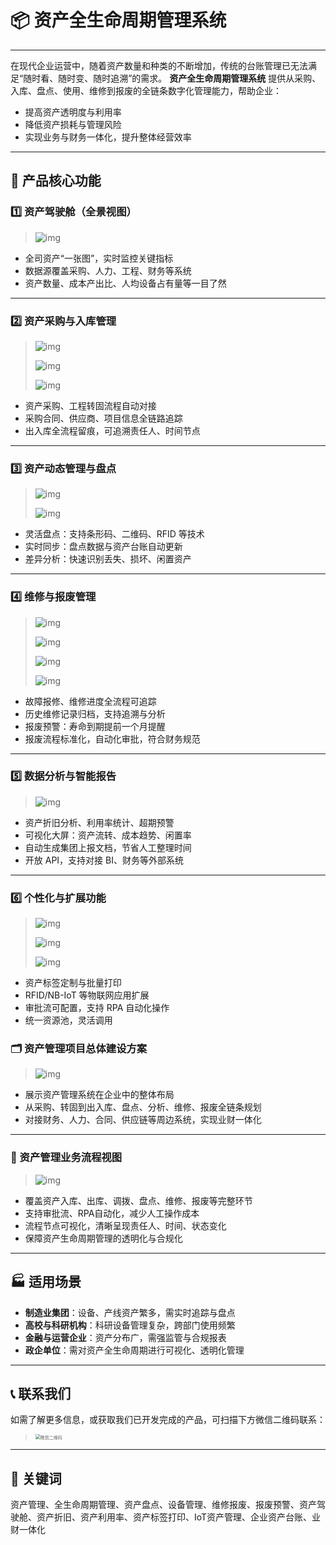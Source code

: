 # 📦 资产全生命周期管理系统

------

在现代企业运营中，随着资产数量和种类的不断增加，传统的台账管理已无法满足“随时看、随时变、随时追溯”的需求。
 **资产全生命周期管理系统** 提供从采购、入库、盘点、使用、维修到报废的全链条数字化管理能力，帮助企业：

- 提高资产透明度与利用率
- 降低资产损耗与管理风险
- 实现业务与财务一体化，提升整体经营效率

------

## 🚀 产品核心功能

### 1️⃣ 资产驾驶舱（全景视图）

> ![img](https://gcore.jsdelivr.net/gh/gcys2025/AssetFlow@master/2.png)

- 全司资产“一张图”，实时监控关键指标
- 数据源覆盖采购、人力、工程、财务等系统
- 资产数量、成本产出比、人均设备占有量等一目了然

------

### 2️⃣ 资产采购与入库管理

> ![img](https://gcore.jsdelivr.net/gh/gcys2025/AssetFlow@master/3.png)
>
> ![img](https://gcore.jsdelivr.net/gh/gcys2025/AssetFlow@master/4.png)
>
> ![img](https://gcore.jsdelivr.net/gh/gcys2025/AssetFlow@master/5.png)

- 资产采购、工程转固流程自动对接
- 采购合同、供应商、项目信息全链路追踪
- 出入库全流程留痕，可追溯责任人、时间节点

------

### 3️⃣ 资产动态管理与盘点

> ![img](https://gcore.jsdelivr.net/gh/gcys2025/AssetFlow@master/6.png)
>
> ![img](https://gcore.jsdelivr.net/gh/gcys2025/AssetFlow@master/7.png)

- 灵活盘点：支持条形码、二维码、RFID 等技术
- 实时同步：盘点数据与资产台账自动更新
- 差异分析：快速识别丢失、损坏、闲置资产

------

### 4️⃣ 维修与报废管理

> ![img](https://gcore.jsdelivr.net/gh/gcys2025/AssetFlow@master/8.png)
>
> ![img](https://gcore.jsdelivr.net/gh/gcys2025/AssetFlow@master/9.png)
>
> ![img](https://gcore.jsdelivr.net/gh/gcys2025/AssetFlow@master/10.png)
>
> ![img](https://gcore.jsdelivr.net/gh/gcys2025/AssetFlow@master/11.png)

- 故障报修、维修进度全流程可追踪
- 历史维修记录归档，支持追溯与分析
- 报废预警：寿命到期提前一个月提醒
- 报废流程标准化，自动化审批，符合财务规范

------

### 5️⃣ 数据分析与智能报告

> ![img](https://gcore.jsdelivr.net/gh/gcys2025/AssetFlow@master/1.png)

- 资产折旧分析、利用率统计、超期预警
- 可视化大屏：资产流转、成本趋势、闲置率
- 自动生成集团上报文档，节省人工整理时间
- 开放 API，支持对接 BI、财务等外部系统

------

### 6️⃣ 个性化与扩展功能

> ![img](https://gcore.jsdelivr.net/gh/gcys2025/AssetFlow@master/12.png)
>
> ![img](https://gcore.jsdelivr.net/gh/gcys2025/AssetFlow@master/13.png)
>
> ![img](https://gcore.jsdelivr.net/gh/gcys2025/AssetFlow@master/14.png)

- 资产标签定制与批量打印
- RFID/NB-IoT 等物联网应用扩展
- 审批流可配置，支持 RPA 自动化操作
- 统一资源池，灵活调用

### 🗂️ 资产管理项目总体建设方案

> ![img](https://gcore.jsdelivr.net/gh/gcys2025/AssetFlow@master/15.png)

- 展示资产管理系统在企业中的整体布局
- 从采购、转固到出入库、盘点、分析、维修、报废全链条规划
- 对接财务、人力、合同、供应链等周边系统，实现业财一体化

------

### 🔄 资产管理业务流程视图

> ![img](https://gcore.jsdelivr.net/gh/gcys2025/AssetFlow@master/16.png)

- 覆盖资产入库、出库、调拨、盘点、维修、报废等完整环节
- 支持审批流、RPA自动化，减少人工操作成本
- 流程节点可视化，清晰呈现责任人、时间、状态变化
- 保障资产生命周期管理的透明化与合规化

------

## 🏭 适用场景

- **制造业集团**：设备、产线资产繁多，需实时追踪与盘点
- **高校与科研机构**：科研设备管理复杂，跨部门使用频繁
- **金融与运营企业**：资产分布广，需强监管与合规报表
- **政企单位**：需对资产全生命周期进行可视化、透明化管理

------

## 📞 联系我们

如需了解更多信息，或获取我们已开发完成的产品，可扫描下方微信二维码联系：

> <img src="https://gcore.jsdelivr.net/gh/gcys2025/SmartSentinel@master/6.png" alt="微信二维码" style="zoom:50%;" />

------

## 🔑 关键词

资产管理、全生命周期管理、资产盘点、设备管理、维修报废、报废预警、资产驾驶舱、资产折旧、资产利用率、资产标签打印、IoT资产管理、企业资产台账、业财一体化

